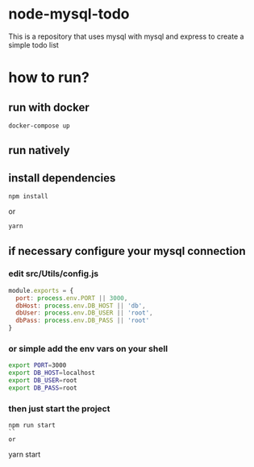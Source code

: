 # node-mysql-todo
This is a repository that uses mysql with mysql and express to create a simple todo list

# how to run?

## run with docker
```
docker-compose up
```

## run natively

## install dependencies
```
npm install
```
or
```
yarn
```

## if necessary configure your mysql connection
### edit src/Utils/config.js
```js
module.exports = {
  port: process.env.PORT || 3000,
  dbHost: process.env.DB_HOST || 'db',
  dbUser: process.env.DB_USER || 'root',
  dbPass: process.env.DB_PASS || 'root'
}
```
### or simple add the env vars on your shell
```bash
export PORT=3000
export DB_HOST=localhost
export DB_USER=root
export DB_PASS=root
```
### then just start the project
```
npm run start
``
or
```
yarn start
```

